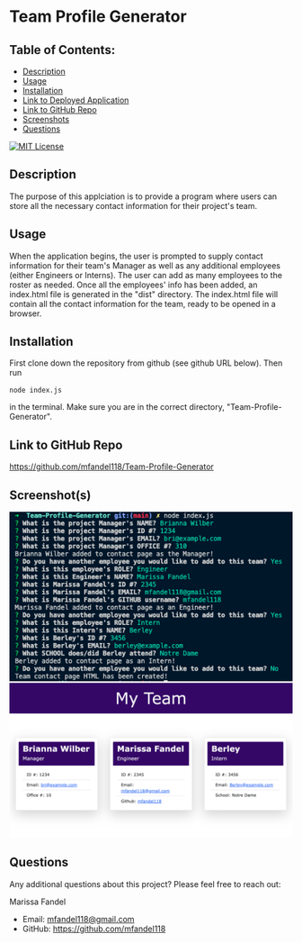 # Team Profile Generator

## Table of Contents:

- [Description](#description)
- [Usage](#usage)
- [Installation](#installation)
- [Link to Deployed Application](#link-to-deployed-application)
- [Link to GitHub Repo](#link-to-github-repo)
- [Screenshots](#screenshots)
- [Questions](#questions)

[![MIT License](https://img.shields.io/badge/License-MIT-blue.svg)](https://opensource.org/licenses/)

## Description

The purpose of this applciation is to provide a program where users can store all the necessary contact information for their project's team.

## Usage

When the application begins, the user is prompted to supply contact information for their team's Manager as well as any additional employees (either Engineers or Interns). The user can add as many employees to the roster as needed. Once all the employees' info has been added, an index.html file is generated in the "dist" directory. The index.html file will contain all the contact information for the team, ready to be opened in a browser.

## Installation

First clone down the repository from github (see github URL below). Then run

```
node index.js
```

in the terminal. Make sure you are in the correct directory, "Team-Profile-Generator".

## Link to GitHub Repo

https://github.com/mfandel118/Team-Profile-Generator

## Screenshot(s)

![Command Line Prompts](./dist/assets/images/prompts.png)
![Team HTML Screenshot](./dist/assets/images/team.png)

## Questions

Any additional questions about this project? Please feel free to reach out:

Marissa Fandel

- Email: mfandel118@gmail.com
- GitHub: https://github.com/mfandel118

